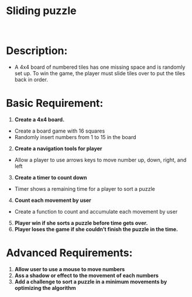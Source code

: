 # Sliding puzzle
 
# Description: 
- A 4x4 board of numbered tiles has one missing space and is randomly set up. To win the game, the player must slide tiles over to put the tiles back in order.
 
 
# Basic Requirement:
1. **Create a 4x4 board.**
  - Create a board game with 16 squares   
  - Randomly insert numbers from 1 to 15 in the board 
2. **Create a navigation tools for player**
  - Allow a player to use arrows keys to move number up, down, right, and left
3. **Create a timer to count down**
  - Timer shows a remaining time for a player to sort a puzzle
4. **Count each movement by user**
  - Create a function to count and accumulate each movement by user
5. **Player win if she sorts a puzzle before time gets over.**
6. **Player loses the game if she couldn’t finish the puzzle in the time.**
 
# Advanced Requirements:
1. **Allow user to use a mouse to move numbers**
2. **Ass a shadow or effect to the movement of each numbers**
3. **Add a challenge to sort a puzzle in a minimum movements by optimizing the algorithm**

